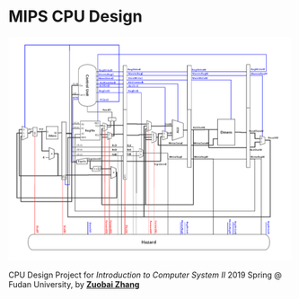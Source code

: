 # MIPS CPU Design
![Pipeline_Datapath](README.asset/Pipeline_Datapath.jpg)

CPU Design Project for *Introduction to Computer System II* 2019 Spring @ Fudan University, by [**Zuobai Zhang**](https://oxer11.github.io/)

